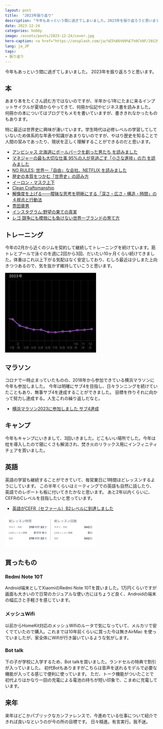```yaml
---
layout: post
title:  "2023年振り返り"
description: "今年もあっという間に過ぎてしまいました。2023年を振り返ろうと思います。"
date: 2023-12-24
categories: hobby
image: /assets/posts/2023-12-24/cover.jpg
hero-caption: <a href="https://unsplash.com/ja/%E5%86%99%E7%9C%9F/2013%E5%B9%B4%E3%81%AE%E6%95%B0%E5%AD%97%E3%81%8C%E6%9B%B8%E3%81%8B%E3%82%8C%E3%81%9F%E9%BB%84%E8%89%B2%E3%81%84%E6%A4%85%E5%AD%90-jaacHOkToDA?utm_content=creditCopyText&utm_medium=referral&utm_source=unsplash">Unsplash</a>の<a href="https://unsplash.com/ja/@aakashdhage?utm_content=creditCopyText&utm_medium=referral&utm_source=unsplash">Aakash Dhage</a>が撮影した写真
lang: ja_JP
tags:
- 振り返り
---
```


今年もあっという間に過ぎてしまいました。
2023年を振り返ろうと思います。

## 本
あまり本をたくさん読む方ではないのですが、半年から1年にたまに来るインプットサイクルが夏頃からやってきて、何冊か伝記やビジネス書を読みました。
何冊かの本についてはブログでもメモを書いていますが、書ききれなかったものもあります。

特に最近は世界史に興味が湧いています。学生時代は必修レベルの学習してしていないため体系的な年表や知識があまりないのですが、やはり歴史を知ることで人間の営みであったり、現状を正しく理解することができるのだと思います。

- [アンビシャス 北海道にボールパークを創った男たち を読みました](https://masamichiueta.github.io/hobby/2023/08/27/ambitious.html)
- [マネジャーの最も大切な仕事 95%の人が見過ごす「小さな進捗」の力 を読みました](https://masamichiueta.github.io/hobby/2023/09/09/the-progress-principle.html)
- [NO RULES: 世界一「自由」な会社、NETFLIX を読みました](https://masamichiueta.github.io/hobby/2023/09/16/no-rules-netflix.html)
- [歴史の本質をつかむ「世界史」の読み方](https://amzn.asia/d/9JBsNEY)
- [イーロン・マスク上下](https://amzn.asia/d/0vwYB9R)
- [Clean Craftsmanship](https://amzn.asia/d/7N8cqh6)
- [解像度を上げる――曖昧な思考を明晰にする「深さ・広さ・構造・時間」の４視点と行動法 ](https://amzn.asia/d/exBVbYX)
- [豊田章男](https://amzn.asia/d/1lS2Cws)
- [インスタグラム:野望の果ての真実](https://amzn.asia/d/5W6G6w6)
- [レゴ 競争にも模倣にも負けない世界一ブランドの育て方](https://amzn.asia/d/dqhLxJY)

## トレーニング
今年の2月から近くのジムを契約して継続してトレーニングを続けています。筋トレとプールで泳ぐのを週に2回から3回、だいたい10ヶ月くらい続けてきました。体重はこれ以上下がる気配はなく安定しており、むしろ最近は少しまた上向きつつあるので、気を抜かず維持していこうと思います。

![グラフ](/assets/posts/2023-12-24/graph.jpg "グラフ")

## マラソン
コロナで一時止まっていたものの、2018年から参加できている横浜マラソンに今年も参加しました。
今年は明確にサブ4を目指し、日々ランニングを続けていたこともあり、無事サブ4を達成することができました。
目標を作りそれに向かって努力し達成する。人生これの繰り返しだなと。

- [横浜マラソン2023に参加しました サブ4達成](https://masamichiueta.github.io/hobby/2023/11/04/yokohama-marathon-2023.html)

## キャンプ
今年もキャンプにいきまして、3回いきました。どこもいい場所でした。今年は枕を導入したので寝にくさも解消され、焚き火のリラックス用にインフィニティチェアを買いました。

## 英語
英語の学習も継続することができていて、毎営業日に1時間ほどレッスンするようにしています。
この半年くらいはミーティングでの英語も自然に話したり、英語でのレポートも板に付いてきたかなと思います。
あと2年以内くらいに、CEFRのCレベルを目指したいと思っています。

- [英語がCEFR（セファール）B2レベルに到達しました](https://masamichiueta.github.io/hobby/2023/07/02/english-reached-cefr-b2.html)

![NativeCamp](/assets/posts/2023-12-24/english.jpg "NativeCamp")

## 買ったもの

### Redmi Note 10T
Android端末としてXiaomiのRedmi Note 10Tを買いました。1万円くらいですが画面も大きいので日常のカジュアルな使い方にはちょうど良く、Androidの端末の幅広さと手軽さを感じています。

### メッシュWifi
以前からHomeKit対応のメッシュWifiのルータで気になっていて、メルカリで安くでていたので購入。これまでは10年前くらいに買った今は無きAirMac を使っていましたが、家全体にWifiが行き届いているような気がします。

### Bot talk 
下の子が学校に入学するため、Bot talkを買いました。ランドセルの特典で割引が入っていました。
初代Botもありますがこちらは音声を送れるモデルで必要な機能が入ってる感じで便利に使っています。
ただ、トーク機能がついたことで初代よりはかなり一回の充電による電池の持ちが短い印象で、こまめに充電しています。

## 来年
来年はどこかパブリックなカンファレンスで、今進めている仕事について紹介できれば良いなというのが今の所の目標です。
日々精進。有言実行。我不迷。